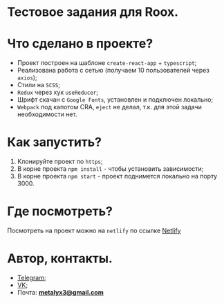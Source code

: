 # Тестовое задания для Roox.

# Что сделано в проекте?
 - Проект построен на шаблоне `create-react-app` + `typescript`;
 - Реализована работа с сетью (получаем 10 пользователей через `axios`);
 - Стили на `SCSS`;
 - `Redux` через хук `useReducer`;
 - Шрифт скачан с `Google Fonts`, установлен и подключен локально;
 - `Webpack` под капотом CRA, `eject` не делал, т.к. для этой задачи необходимости нет.
 
# Как запустить?
 1) Клонируйте проект по `https`;
 2) В корне проекта `npm install` - чтобы установить зависимости;
 3) В корне проекта `npm start` - проект поднимется локально на порту 3000.

# Где посмотреть?
 Посмотреть на проект можно на `netlify` по ссылке [Netlify](https://tiny-blancmange-baea4b.netlify.app/)

# Автор, контакты.
 - [Telegram](t.me/metalyxxx);
 - [VK](vk.com/metalyx);
 - Почта: **metalyx3@gmail.com**
 
